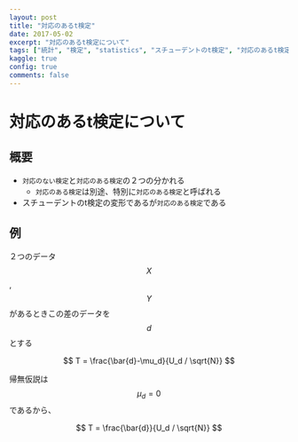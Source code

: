```yaml
---
layout: post
title: "対応のあるt検定"
date: 2017-05-02
excerpt: "対応のあるt検定について"
tags: ["統計", "検定", "statistics", "スチューデントのt検定", "対応のあるt検定"]
kaggle: true
config: true
comments: false
---
```


# 対応のあるt検定について

## 概要
 - `対応のない検定`と`対応のある検定`の２つの分かれる
   - `対応のある検定`は別途、特別に`対応のある検定`と呼ばれる
 - スチューデントのt検定の変形であるが`対応のある検定`である

## 例

２つのデータ$$X$$, $$Y$$があるときこの差のデータを$$d$$とする  

$$
T = \frac{\bar{d}-\mu_d}{U_d / \sqrt{N}}
$$

帰無仮説は$$\mu_d = 0$$であるから、  

$$
T = \frac{\bar{d}}{U_d / \sqrt{N}}
$$


